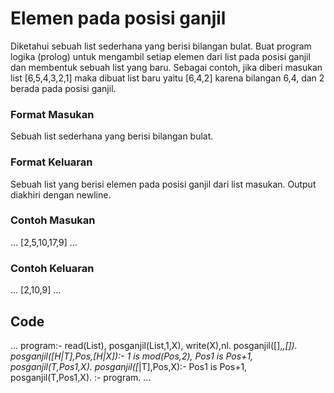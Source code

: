 # Elemen pada posisi ganjil

Diketahui sebuah list sederhana yang berisi bilangan bulat. Buat program logika (prolog) untuk mengambil setiap elemen dari list pada posisi ganjil dan membentuk sebuah list yang baru. Sebagai contoh, jika diberi masukan list [6,5,4,3,2,1] maka dibuat list baru yaitu [6,4,2] karena bilangan 6,4, dan 2 berada pada posisi ganjil.

### Format Masukan
Sebuah list sederhana yang berisi bilangan bulat.

### Format Keluaran
Sebuah list yang berisi elemen pada posisi ganjil dari list masukan. Output diakhiri dengan newline.

### Contoh Masukan
...
[2,5,10,17,9]
...

### Contoh Keluaran
...
[2,10,9]
...

## Code
...
program:- read(List), posganjil(List,1,X), write(X),nl.
posganjil([],_,[]).
posganjil([H|T],Pos,[H|X]):- 1 is mod(Pos,2), Pos1 is Pos+1, posganjil(T,Pos1,X).
posganjil([_|T],Pos,X):- Pos1 is Pos+1, posganjil(T,Pos1,X).
:- program.
...

